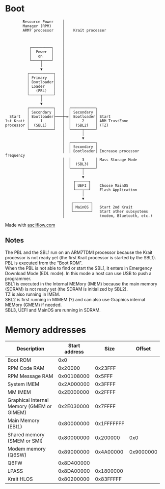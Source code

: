 # Boot

```
        Resource Power    │                                        
        Manager (RPM)     │                                        
        ARM7 processor    │    Krait processor                     
                          │                                        
                          │                                        
                          │                                        
           ┌─────────┐    │                                        
           │  Power  │    │                                        
           │   on    │    │                                        
           └────┬────┘    │                                        
                │         │                                        
                ▼         │                                        
          ┌───────────┐   │                                        
          │ Primary   │   │                                        
          │ Bootloader│   │                                        
          │ Loader    │   │                                        
          │   (PBL)   │   │                                        
          └─────┬─────┘   │                                        
                │         │                                        
                ▼         │                                        
          ┌───────────┐   │  ┌───────────┐                         
          │ Secondary │   │  │ Secondary │                         
  Start   │ Bootloader├───┼─►│ Bootloader│ Start                   
1st Krait │     1     │   │  │     2     │ ARM TrustZone           
processor │  (SBL1)   │   │  │  (SBL2)   │ (TZ)                    
          └───────────┘   │  └─────┬─────┘                         
                          │        │                               
                          │        ▼                               
                          │  ┌───────────┐                         
                          │  │ Secondary │                         
                          │  │ Bootloader│ Increase processor frequency            
                          │  │     3     │ Mass Storage Mode                    
                          │  │  (SBL3)   │                         
                          │  └─────┬─────┘                         
                          │        │                               
                          │        ▼                               
                          │    ┌──────┐                            
                          │    │ UEFI │    Choose MainOS           
                          │    └───┬──┘    Flash Application       
                          │        │                               
                          │        ▼                               
                          │   ┌────────┐                           
                          │   │ MainOS │   Start 2nd Krait         
                          │   └────────┘   Start other subsystems  
                          │                (modem, Bluetooth, etc.)
```

Made with [asciiflow.com](https://asciiflow.com)

## Notes
The PBL and the SBL1 run on an ARM7TDMI processor because the Krait processor is not ready yet (the first Krait processor is started by the SBL1).  
PBL is executed from the "Boot ROM".  
When the PBL is not able to find or start the SBL1, it enters in Emergency Download Mode (EDL mode). In this mode a host can use USB to push a programmer.  
SBL1 is executed in the Internal MEMory (IMEM) because the main memory (SDRAM) is not ready yet (the SDRAM is initialized by SBL2).  
TZ is also running in IMEM.  
SBL2 is first running in MIMEM (?) and can also use Graphics internal MEMory (GMEM) if needed.  
SBL3, UEFI and MainOS are running in SDRAM.  

# Memory addresses

| Description | Start address | Size | Offset |
|-------------|---------------|------|--------|
| Boot ROM | 0x0 |  | |
| RPM Code RAM | 0x20000 | 0x23FFF | |
| RPM Message RAM | 0x00108000 | 0x5FFF | |
| System IMEM | 0x2A000000 | 0x3FFFF | |  
| MM IMEM | 0x2E000000 | 0x2FFFF | |  
| Graphical Internal Memory (GMEM or GIMEM) | 0x2E030000 | 0x7FFFF | |
| Main Memory (EBI1) | 0x80000000 | 0x1FFFFFFF | |
| Shared memory (SMEM or SMI) | 0x80000000 | 0x200000 | 0x0 | 
| Modem memory (Q6SW) | 0x89000000 | 0x4A00000 | 0x9000000 |
| Q6FW | 0x8D400000 |  | |
| LPASS | 0x8DA00000 | 0x1800000 | |
| Krait HLOS | 0x80200000 | 0x83FFFFF | |


